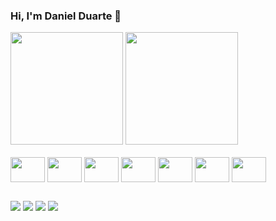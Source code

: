 ### Hi, I'm Daniel Duarte 👋

<div>
  <img height="180em" src="https://github-readme-stats.vercel.app/api?username=danrib27&theme=dracula&show_icons=true" />
  <img height="180em" src="https://github-readme-stats.vercel.app/api/top-langs/?username=danrib27&hide=html&layout=compact&theme=dracula" />
</div>
<div style="display: inline_block"><br>
  <img align="center" height="40" width="55" src="https://cdn.jsdelivr.net/gh/devicons/devicon/icons/react/react-original-wordmark.svg" />
  <img align="center" height="40" width="55" src="https://cdn.jsdelivr.net/gh/devicons/devicon/icons/typescript/typescript-original.svg" />
  <img align="center" height="40" width="55" src="https://cdn.jsdelivr.net/gh/devicons/devicon/icons/javascript/javascript-original.svg" />
  <img align="center" height="40" width="55" src="https://cdn.jsdelivr.net/gh/devicons/devicon/icons/html5/html5-original.svg" />
  <img align="center" height="40" width="55" src="https://cdn.jsdelivr.net/gh/devicons/devicon/icons/css3/css3-original.svg" />
  <img align="center" height="40" width="55" src="https://cdn.jsdelivr.net/gh/devicons/devicon/icons/sass/sass-original.svg" />
  <img align="center" height="40" width="55" src="https://cdn.jsdelivr.net/gh/devicons/devicon/icons/python/python-original.svg" />
</div>

##

<div>
  <a href="https://www.linkedin.com/in/daniel-duarte-398996166/" target="_blank"><img src="https://img.shields.io/badge/LinkedIn-0077B5?style=for-the-badge&logo=linkedin&logoColor=white" target="_blank"/></a>
  <a href="https://stackoverflow.com/users/15269357/furius" target="_blank"><img src="https://img.shields.io/badge/StackOverflow-F58025?style=for-the-badge&logo=stackoverflow&logoColor=white" target="_blank" /></a>
  <a href="https://www.codewars.com/users/danrib27" target="_blank"><img src="https://img.shields.io/badge/CodeWars-B1361E?style=for-the-badge&logo=codewars&logoColor=white" target="_blank" /></a>
  <a href="danielduarte.dev" target="_blank"><img src="https://img.shields.io/badge/Vercel-danielduarte.dev-0b0419?style=for-the-badge&logo=vercel&logoColor=white&labelColor=000000" target="_blank" /></a>
</div>

